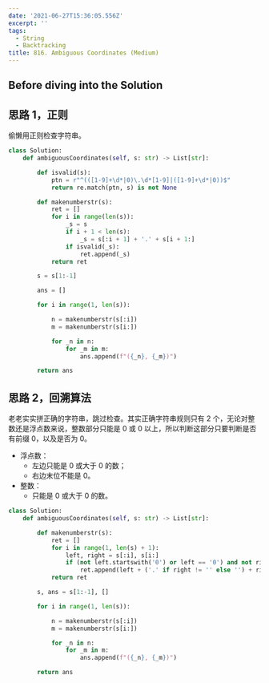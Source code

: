 ```yaml
---
date: '2021-06-27T15:36:05.556Z'
excerpt: ''
tags:
  - String
  - Backtracking
title: 816. Ambiguous Coordinates (Medium)
---
```


## Before diving into the Solution

<!-- more -->

## 思路 1，正则

偷懒用正则检查字符串。

```python
class Solution:
    def ambiguousCoordinates(self, s: str) -> List[str]:

        def isvalid(s):
            ptn = r"^(([1-9]+\d*|0)\.\d*[1-9]|([1-9]+\d*|0))$"
            return re.match(ptn, s) is not None

        def makenumberstr(s):
            ret = []
            for i in range(len(s)):
                _s = s
                if i + 1 < len(s):
                    _s = s[:i + 1] + '.' + s[i + 1:]
                if isvalid(_s):
                    ret.append(_s)
            return ret

        s = s[1:-1]

        ans = []

        for i in range(1, len(s)):

            n = makenumberstr(s[:i])
            m = makenumberstr(s[i:])

            for _n in n:
                for _m in m:
                    ans.append(f"({_n}, {_m})")

        return ans
```

## 思路 2，回溯算法

老老实实拼正确的字符串，跳过检查。其实正确字符串规则只有 2 个，无论对整数还是浮点数来说，整数部分只能是 0 或 0 以上，所以判断这部分只要判断是否有前缀 0，以及是否为 0。

- 浮点数：
  - 左边只能是 0 或大于 0 的数；
  - 右边末位不能是 0。
- 整数：
  - 只能是 0 或大于 0 的数。

```python
class Solution:
    def ambiguousCoordinates(self, s: str) -> List[str]:

        def makenumberstr(s):
            ret = []
            for i in range(1, len(s) + 1):
                left, right = s[:i], s[i:]
                if (not left.startswith('0') or left == '0') and not right.endswith('0'):
                    ret.append(left + ('.' if right != '' else '') + right)
            return ret

        s, ans = s[1:-1], []

        for i in range(1, len(s)):

            n = makenumberstr(s[:i])
            m = makenumberstr(s[i:])

            for _n in n:
                for _m in m:
                    ans.append(f"({_n}, {_m})")

        return ans
```
